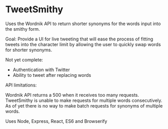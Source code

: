 # TweetSmithy

Uses the Wordnik API to return shorter synonyms for the words input into the smithy form.

Goal: Provide a UI for live tweeting that will ease the process of fitting tweets into the character limit by allowing the user to quickly swap words for shorter synonyms.

Not yet complete:

- Authentication with Twitter
- Ability to tweet after replacing words

API limitations:

Wordnik API returns a 500 when it receives too many requests. TweetSmithy is unable to make requests for multiple words consecutively. As of yet there is no way to make batch requests for synonyms of multiple words.


Uses Node, Express, React, ES6 and Browserify
